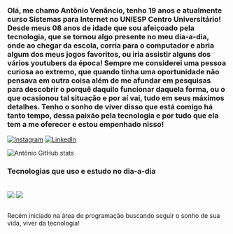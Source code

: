 ### Olá, me chamo Antônio Venâncio, tenho 19 anos e atualmente curso Sistemas para Internet no UNIESP Centro Universitário! Desde meus 08 anos de idade que sou afeiçoado pela tecnologia, que se tornou algo presente no meu dia-a-dia, onde ao chegar da escola, corria para o computador e abria algum dos meus jogos favoritos, ou iria assistir alguns dos vários youtubers da época! Sempre me considerei uma pessoa curiosa ao extremo, que quando tinha uma oportunidade não pensava em outra coisa além de me afundar em pesquisas para descobrir o porquê daquilo funcionar daquela forma, ou o que ocasionou tal situação e por aí vai, tudo em seus máximos detalhes. Tenho o sonho de viver disso que está comigo há tanto tempo, dessa paixão pela tecnologia e por tudo que ela tem a me oferecer e estou empenhado nisso!

[![Instagram](https://img.shields.io/badge/Instagram-E4405F?style=for-the-badge&logo=instagram&logoColor=white)](https://www.instagram.com/_nettoomlo/)
[![LinkedIn](https://img.shields.io/badge/LinkedIn-0077B5?style=for-the-badge&logo=linkedin&logoColor=white
)](https://www.linkedin.com/in/ant%C3%B4nio-ven%C3%A2ncio-0b5522270/)

![Antônio GitHub stats](https://github-readme-stats.vercel.app/api?username=nettoomlo&show_icons=true&theme=dracula)

### Tecnologias que uso e estudo no dia-a-dia

<div style= "display: inline_block"><br/>
 <img align= "center" src= "https://img.shields.io/badge/Python-14354C?style=for-the-badge&logo=python&logoColor=white">
  <img align= "center" src= "https://img.shields.io/badge/HTML5-E34F26?style=for-the-badge&logo=html5&logoColor=white">  
</div><br/>

Recém iniciado na área de programação buscando seguir o sonho de sua vida, viver da tecnologia!

